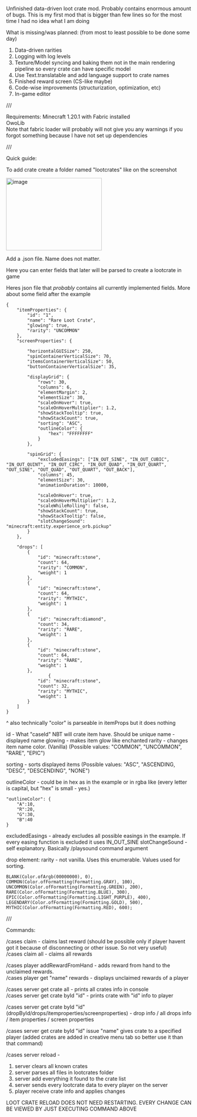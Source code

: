 Unfinished data-driven loot crate mod. Probably contains enormous amount of bugs. This is my first mod that is bigger than few lines so for the most time I had no idea what I am doing

What is missing/was planned: (from most to least possible to be done some day)
1. Data-driven rarities
2. Logging with log levels
3. Texture/Model syncing and baking them not in the main rendering pipeline so every crate can have specific model
4. Use Text.translatable and add language support to crate names
5. Finished reward screen (CS-like maybe)
6. Code-wise improvements (structurization, optimization, etc)
7. In-game editor

///

Requirements: 
Minecraft 1.20.1 with Fabric installed  
OwoLib  
Note that fabric loader will probably will not give you any warnings if you forgot something because I have not set up dependencies  

///

Quick guide: 

To add crate create a folder named "lootcrates" like on the screenshot

<img width="260" height="197" alt="image" src="https://github.com/user-attachments/assets/b355db35-3e1f-4f81-af1a-8d6aad550d68" />

Add a .json file. Name does not matter.

Here you can enter fields that later will be parsed to create a lootcrate in game

Heres json file that _probably_ contains all currently implemented fields. More about some field after the example

```
{
    "itemProperties": {
        "id": "1",
        "name": "Rare Loot Crate",
        "glowing": true,
        "rarity": "UNCOMMON"
    },
    "screenProperties": {
		
        "horizontalGUISize": 250,
        "spinContainerVerticalSize": 70,
        "itemsContainerVerticalSize": 50,
        "buttonContainerVerticalSize": 35,
		
        "displayGrid": {
            "rows": 30,
            "columns": 6,
            "elementMargin": 2,
            "elementSize": 30,
            "scaleOnHover": true,
            "scaleOnHoverMultiplier": 1.2,
            "showStackTooltip": true,
            "showStackCount": true,
            "sorting": "ASC",
            "outlineColor": {
                "hex": "FFFFFFFF"
            } 
        },
				
        "spinGrid": {
			"excludedEasings": ["IN_OUT_SINE", "IN_OUT_CUBIC", "IN_OUT_QUINT", "IN_OUT_CIRC", "IN_OUT_QUAD", "IN_OUT_QUART", "OUT_SINE", "OUT_QUAD", "OUT_QUART", "OUT_BACK"],
            "columns": 45,
            "elementSize": 30,
            "animationDuration": 10000,
			
			"scaleOnHover": true,
			"scaleOnHoverMultiplier": 1.2,
            "scaleWhileRolling": false,
            "showStackCount": true,
            "showStackTooltip": false,
            "slotChangeSound": "minecraft:entity.experience_orb.pickup"
        }
    },
	
    "drops": [
        {
            "id": "minecraft:stone",
            "count": 64,
            "rarity": "COMMON",
            "weight": 1
        },
        {
            "id": "minecraft:stone",
            "count": 64,
            "rarity": "MYTHIC",
            "weight": 1
        },
        {
            "id": "minecraft:diamond",
            "count": 34,
            "rarity": "RARE",
            "weight": 1
        },
        {
            "id": "minecraft:stone",
            "count": 64,
            "rarity": "RARE",
            "weight": 1
        },
		        {
            "id": "minecraft:stone",
            "count": 32,
            "rarity": "MYTHIC",
            "weight": 1
        }
    ]
}
```
^
also technically "color" is parseable in itemProps but it does nothing

id - What "caseId" NBT will crate item have. Should be unique
name - displayed name
glowing - makes item glow like enchanted
rarity - changes item name color. (Vanilla) (Possible values: "COMMON", "UNCOMMON", "RARE", "EPIC")

sorting - sorts displayed items (Possible values: "ASC", "ASCENDING, "DESC", "DESCENDING", "NONE")

outlineColor - could be in hex as in the example or in rgba like (every letter is capital, but "hex" is small - yes.)
```
"outlineColor": {
    "A":10,
    "R":20,
    "G":30,
    "B":40
} 
```
excludedEasings - already excludes all possible easings in the example. If every easing function is excluded it uses IN_OUT_SINE
slotChangeSound - self explanatory. Basically /playsound command argument

drop element:
rarity - not vanilla. Uses this enumerable. Values used for sorting. 
```
BLANK(Color.ofArgb(00000000), 0),
COMMON(Color.ofFormatting(Formatting.GRAY), 100),
UNCOMMON(Color.ofFormatting(Formatting.GREEN), 200),
RARE(Color.ofFormatting(Formatting.BLUE), 300),
EPIC(Color.ofFormatting(Formatting.LIGHT_PURPLE), 400),
LEGENDARY(Color.ofFormatting(Formatting.GOLD), 500),
MYTHIC(Color.ofFormatting(Formatting.RED), 600);
```

///

Commands:

/cases claim - claims last reward (should be possible only if player havent got it because of disconnecting or other issue. So not very useful)  
/cases claim all - claims all rewards

/cases player addRewardFromHand - adds reward from hand to the unclaimed rewards.  
/cases player get "name" rewards - displays unclaimed rewards of a player

/cases server get crate all - prints all crates info in console  
/cases server get crate byId "id" - prints crate with "id" info to player

/cases server get crate byId "id" (dropById/drops/itemproperties/screenproperties) - drop info / all drops info / item properties / screen properties

/cases server get crate byId "id" issue "name" gives crate to a specified player (added crates are added in creative menu tab so better use it than that command)

/cases server reload -
1. server clears all known crates
2. server parses all files in lootcrates folder
3. server add everything it found to the crate list
4. server sends every lootcrate data to every player on the server
5. player receive crate info and applies changes 

LOOT CRATE RELOAD DOES NOT NEED RESTARTING. EVERY CHANGE CAN BE VIEWED BY JUST EXECUTING COMMAND ABOVE

